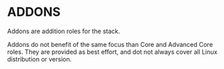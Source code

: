 # ADDONS

Addons are addition roles for the stack.

Addons do not benefit of the same focus than Core and Advanced Core roles.
They are provided as best effort, and dot not always cover all Linux distribution
or version.


